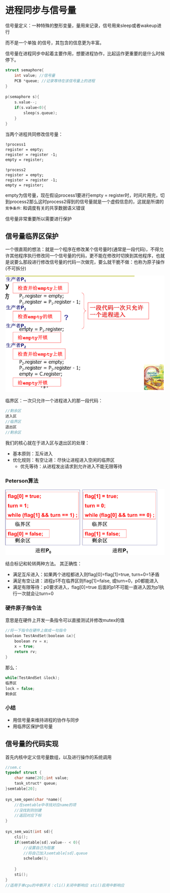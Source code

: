 # 进程同步与信号量

信号量定义：一种特殊的整形变量，量用来记录，信号用来sleep或者wakeup进行

而不是一个单独 的信号，其包含的信息更为丰富。

信号量在进程同步中起着主要作用，想要进程协作，比起运作更重要的是什么时候停下。



```c
struct semaphore{
    int value; //信号量
    PCB *queue; //记录等待在该信号量上的进程
}

p(semaphore s){
    s.value--;
    if(s.value<0){
        sleep(s.queue);
    }
}
```

当两个进程共同修改信号量：

```assembly
!process1
register = empty;
register = register -1;
empty = register;

!process2
register = empty;
register = register -1;
empty = register;
```

empty为信号量，现在假设process1要进行empty = register时，时间片用完，切到process2那么这时process2得到的信号量就是一个虚假信息的，这就是所谓的`竞争条件`: 和调度有关的共享数据语义错误

信号量非常重要所以需要进行保护



## 信号量临界区保护

一个很直观的想法：就是一个程序在修改某个信号量时(通常是一段代码)，不得允许其他程序执行修改同一个信号量的代码，更不能在修改时切换到其他程序，也就是说要么那段进行修改信号量的代码一次做完，要么就干脆不做：也称为原子操作(不可拆分)

![image-20210315200722304](Note5.assets/image-20210315200722304.png)

临界区：一次只允许一个进程进入的那一段代码：

````c
//剩余区
进入区
//临界区
退出区
//剩余区    
````

我们的核心就在于进入区与退出区的处理：

+   基本原则：互斥进入
+   优化规则：有空让进：尽快让进程进入空闲的临界区
    +   优先等待：从进程发出请求到允许进入不能无限等待



### Peterson算法

![image-20210315205920444](Note5.assets/image-20210315205920444.png)

结合标记和轮转两种方法。
其正确性：

+   满足互斥进入：如果两个进程都进入则flag[0]=flag[1]=true, turn=0=1矛盾
+   满足有空让进：进程p1不在临界区则flag[1]=false, 或turn=0，p0都能进入
+   满足有限等待：p0要求进入，flag[0]=true 后面的p1不可能一直进入因为p1执行一次就会让turn=0



### 硬件原子指令法

意思是在硬件上开发一条指令可以直接测试并修改mutex的值

```c
//将一下指令在硬件上做成一句指令
boolean TestAndSet(boolean &x){
    boolean rv = x;
    x = true;
    return rv;
}
```

那么：

````c
while(TestAndSet &lock);
临界区
lock = false;
剩余区
````



### 小结

+   用信号量来维持进程的协作与同步
+   用临界区保护信号量



## 信号量的代码实现

首先内核中定义信号量数组，以及进行操作的系统调用

```c
//sem.c
typedef struct {
    char name[20];int value;
    task_struct* queue;
}semtable[20];

sys_sem_open(char *name){
    //在semtable中寻找对应name的项
    //没找到则创建
    //返回对应下标
}

sys_sem_wait(int sd){
    cli();
    if(semtable[sd].value-- < 0){
        //设置自己为阻塞
        //将自己加入semtable[sd].queue
        schelude();
        
    }
    sti();
}
//适用于单cpu的中断开关：cli()关闭中断响应 sti()启用中断响应
```

